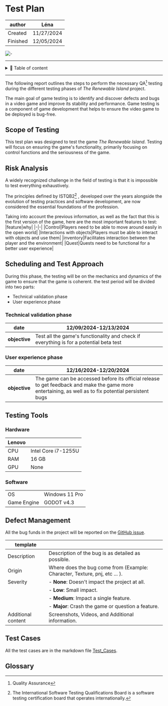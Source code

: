 # Test Plan

|author|Léna|
|-|-|
|Created|11/27/2024|
|Finished|12/05/2024|


![-](https://raw.githubusercontent.com/andreasbm/readme/master/assets/lines/rainbow.png)
<hr>
<details>
<summary>📖 Table of content</summary>

-[Scope of Testing](#scope-of-testing)

-[Risk Analysis](#risk-analysis)

-[Scheduling and Test Approach](#scheduling-and-test-approach)

-   [Technical validation phase](#technical-validation-phase)

-   [User experience phase](#user-experience-phase)

-[Testing Tools](#testing-tools)

-   [Hardware](#hardware)

-   [Software](#software)

-[Defect Management](#defect-management)

-[Test Cases](#test-cases)

-[Glossary](#glossary)
</details>
<hr>

The following report outlines the steps to perform the necessary QA[^qa] testing during the different testing phases of *The Renewable Island* project.

The main goal of game testing is to identify and discover defects and bugs in a video game and improve its stability and performance. Game testing is a component of game development that helps to ensure the video game to be deployed is bug-free.

## Scope of Testing
This test plan was designed to test the game *The Renewable Island*. Testing will focus on ensuring the game's functionality, primarily focusing on control functions and the seriousness of the game.
## Risk Analysis
A widely recognized challenge in the field of testing is that it is impossible to test everything exhaustively.

The principles defined by ISTQB2[^istqb] , developed over the years alongside the evolution of testing practices and software development, are now considered the essential foundations of the profession.

Taking into account the previous information, as well as the fact that this is the first version of the game, here are the most important features to test:
|feature|why|
|-|-|
|Control|Players need to be able to move around easily in the open world|
|Interactions with objects|Players must be able to interact with objects and use them|
|inventory|Facilitates interaction between the player and the environment|
|Quest|Quests need to be functional for a better user experience|

## Scheduling and Test Approach
During this phase, the testing will be on the mechanics and dynamics of the game to ensure that the game is coherent. 
the test period will be divided into two parts:
- Technical validation phase
- User experience phase

### Technical validation phase

|date|12/09/2024-12/13/2024|
|-|-|
|**objective**|Test all the game's functionality and check if everything is for a potential beta test|
### User experience phase

|date|12/16/2024-12/20/2024|
|-|-|
|**objective**|The game can be accessed before its official release to get feedback and make the game more entertaining, as well as to fix potential persistent bugs|

## Testing Tools
### Hardware
|Lenovo||
|-|-|
|CPU|Intel Core i7-1255U|
|RAM|16 GB|
|GPU|None|


### Software
|||
|-|-|
|OS|Windows 11 Pro|
|Game Engine| GODOT v4.3|
## Defect Management

All the bug funds in the project will be reported on the [GitHub issue](https://github.com/algosup/2024-2025-project-2-serious-game-team-1/issues?q=is%3Aissue+is%3Aclosed).

|template||
|-|-|
|Description|Description of the bug is as detailed as possible.|
|Origin|Where does the bug come from (Example: Character, Texture, pnj, etc ... ).|
|Severity|- **None**: Doesn't impact the project at all.
||- **Low**: Small impact.
||- **Medium**: Impact a single feature.
||- **Major**: Crash the game or question a feature.|
|Additional content|Screenshots, Videos, and Additional information.|


## Test Cases
All the test cases are in the markdown file [Test_Cases](https://github.com/algosup/2024-2025-project-2-serious-game-team-1/blob/test-dev/documents/quality_assurance/Test_Cases.md).
## Glossary

 [^istqb]: The International Software Testing Qualifications Board is a software testing certification board that operates internationally.

 [^qa]: Quality Assurance